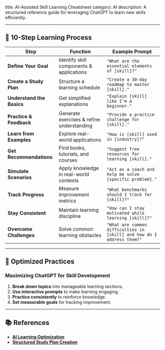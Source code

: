 title: AI-Assisted Skill Learning Cheatsheet
category: AI
description: A structured reference guide for leveraging ChatGPT to learn new skills efficiently.

---

## 🚀 **10-Step Learning Process**

| Step                            | Function                                  | Example Prompt                                                           |
| ------------------------------- | ----------------------------------------- | ------------------------------------------------------------------------ |
| **Define Your Goal**      | Identify skill components & applications  | `"What are the essential elements of [skill]?"`                        |
| **Create a Study Plan**   | Structure a learning schedule             | `"Create a 30-day roadmap to master [skill]."`                         |
| **Understand the Basics** | Get simplified explanations               | `"Explain [skill] like I’m a beginner."`                              |
| **Practice & Feedback**   | Generate exercises & refine understanding | `"Provide a practice challenge for [skill]."`                          |
| **Learn from Examples**   | Explore real-world applications           | `"How is [skill] used in [industry]?"`                                 |
| **Get Recommendations**   | Find books, tutorials, and courses        | `"Suggest free resources for learning [skill]."`                       |
| **Simulate Scenarios**    | Apply knowledge in real-world contexts    | `"Act as a coach and help me solve [specific problem]."`               |
| **Track Progress**        | Measure improvement metrics               | `"What benchmarks should I track for [skill]?"`                        |
| **Stay Consistent**       | Maintain learning discipline              | `"How can I stay motivated while learning [skill]?"`                   |
| **Overcome Challenges**   | Solve common learning obstacles           | `"What are common difficulties in [skill] and how do I address them?"` |

---

## 🔄 **Optimized Practices**

### **Maximizing ChatGPT for Skill Development**

1. **Break down topics** into manageable learning sections.
2. **Use interactive prompts** to make learning engaging.
3. **Practice consistently** to reinforce knowledge.
4. **Set measurable goals** for tracking improvement.

---

## 📚 **References**

- **[AI Learning Optimization](https://www.prompting.ai/)**
- **[Structured Study Plan Creation](https://openai.com/blog/learning-with-ai/)**
